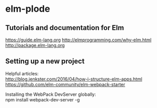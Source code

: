 # elm-plode

## Tutorials and documentation for Elm

https://guide.elm-lang.org
http://elmprogramming.com/why-elm.html
http://package.elm-lang.org

## Setting up a new project

Helpful articles:   
http://blog.jenkster.com/2016/04/how-i-structure-elm-apps.html   
https://github.com/elm-community/elm-webpack-starter

Installing the WebPack DevServer globally:   
npm install webpack-dev-server -g


